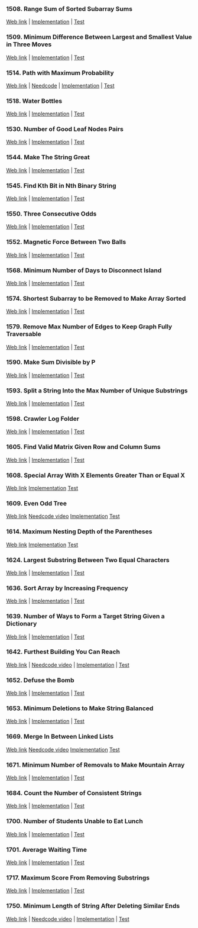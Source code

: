 ### 1508. Range Sum of Sorted Subarray Sums

<a href="https://leetcode.com/problems/range-sum-of-sorted-subarray-sums">Web link</a> |
[Implementation](src/main/java/leetcode/Solution01508.java) |
[Test](src/test/java/leetcode/Solution01508Test.java)

### 1509. Minimum Difference Between Largest and Smallest Value in Three Moves

<a href="https://leetcode.com/problems/minimum-difference-between-largest-and-smallest-value-in-three-moves">Web
link</a> |
[Implementation](src/main/java/leetcode/Solution01509.java) |
[Test](src/test/java/leetcode/Solution01509Test.java)

### 1514. Path with Maximum Probability

<a href="https://leetcode.com/problems/path-with-maximum-probability">Web link</a> |
<a href="https://www.youtube.com/watch?v=kPsDTGcrzGM">Needcode</a> |
[Implementation](src/main/java/leetcode/Solution01514.java) |
[Test](src/test/java/leetcode/Solution01514Test.java)

### 1518. Water Bottles

<a href="https://leetcode.com/problems/water-bottles">Web link</a> |
[Implementation](src/main/java/leetcode/Solution01518.java) |
[Test](src/test/java/leetcode/Solution01518Test.java)

### 1530. Number of Good Leaf Nodes Pairs

<a href="https://leetcode.com/problems/number-of-good-leaf-nodes-pairs">Web link</a> |
[Implementation](src/main/java/leetcode/Solution01530.java) |
[Test](src/test/java/leetcode/Solution01530Test.java)

### 1544. Make The String Great

<a href="https://leetcode.com/problems/make-the-string-great">Web link</a> |
[Implementation](src/main/java/leetcode/Solution01544.java) |
[Test](src/test/java/leetcode/Solution01544Test.java)

### 1545. Find Kth Bit in Nth Binary String

<a href="https://leetcode.com/problems/find-kth-bit-in-nth-binary-string">Web link</a> |
[Implementation](src/main/java/leetcode/Solution01545.java) |
[Test](src/test/java/leetcode/Solution01545Test.java)

### 1550. Three Consecutive Odds

<a href="https://leetcode.com/problems/three-consecutive-odds">Web link</a> |
[Implementation](src/main/java/leetcode/Solution01550.java) |
[Test](src/test/java/leetcode/Solution01550Test.java)

### 1552. Magnetic Force Between Two Balls

<a href="https://leetcode.com/problems/magnetic-force-between-two-balls">Web link</a> |
[Implementation](src/main/java/leetcode/Solution01552.java) |
[Test](src/test/java/leetcode/Solution01552Test.java)

### 1568. Minimum Number of Days to Disconnect Island

<a href="https://leetcode.com/problems/minimum-number-of-days-to-disconnect-island">Web link</a> |
[Implementation](src/main/java/leetcode/Solution01568.java) |
[Test](src/test/java/leetcode/Solution01568Test.java)

### 1574. Shortest Subarray to be Removed to Make Array Sorted

<a href="https://leetcode.com/problems/shortest-subarray-to-be-removed-to-make-array-sorted">Web link</a> |
[Implementation](src/main/java/leetcode/Solution01574.java) |
[Test](src/test/java/leetcode/Solution01574Test.java)

### 1579. Remove Max Number of Edges to Keep Graph Fully Traversable

<a href="https://leetcode.com/problems/remove-max-number-of-edges-to-keep-graph-fully-traversable">Web link</a> |
[Implementation](src/main/java/leetcode/Solution01579.java) |
[Test](src/test/java/leetcode/Solution01579Test.java)

### 1590. Make Sum Divisible by P

<a href="https://leetcode.com/problems/make-sum-divisible-by-p">Web link</a> |
[Implementation](src/main/java/leetcode/Solution01590.java) |
[Test](src/test/java/leetcode/Solution01590Test.java)

### 1593. Split a String Into the Max Number of Unique Substrings

<a href="https://leetcode.com/problems/split-a-string-into-the-max-number-of-unique-substrings">Web link</a> |
[Implementation](src/main/java/leetcode/Solution01593.java) |
[Test](src/test/java/leetcode/Solution01593Test.java)

### 1598. Crawler Log Folder

<a href="https://leetcode.com/problems/crawler-log-folder">Web link</a> |
[Implementation](src/main/java/leetcode/Solution01598.java) |
[Test](src/test/java/leetcode/Solution01598Test.java)

### 1605. Find Valid Matrix Given Row and Column Sums

<a href="https://leetcode.com/problems/find-valid-matrix-given-row-and-column-sums">Web link</a> |
[Implementation](src/main/java/leetcode/Solution01605.java) |
[Test](src/test/java/leetcode/Solution01605Test.java)

### 1608. Special Array With X Elements Greater Than or Equal X

<a href="https://leetcode.com/problems/special-array-with-x-elements-greater-than-or-equal-x">Web link</a>
[Implementation](src/main/java/leetcode/Solution01608.java)
[Test](src/test/java/leetcode/Solution01608Test.java)

### 1609. Even Odd Tree

<a href="https://leetcode.com/problems/even-odd-tree">Web link</a>
<a href="https://www.youtube.com/watch?v=FkNWN1Fj_TY">Needcode video</a>
[Implementation](src/main/java/leetcode/Solution01609.java)
[Test](src/test/java/leetcode/Solution01609Test.java)

### 1614. Maximum Nesting Depth of the Parentheses

<a href="https://leetcode.com/problems/maximum-nesting-depth-of-the-parentheses">Web link</a>
[Implementation](src/main/java/leetcode/Solution01614.java)
[Test](src/test/java/leetcode/Solution01614Test.java)

### 1624. Largest Substring Between Two Equal Characters

<a href="https://leetcode.com/problems/largest-substring-between-two-equal-characters">Web link</a> |
[Implementation](src/main/java/leetcode/Solution01624.java) |
[Test](src/test/java/leetcode/Solution01624Test.java)

### 1636. Sort Array by Increasing Frequency

<a href="https://leetcode.com/problems/sort-array-by-increasing-frequency">Web link</a> |
[Implementation](src/main/java/leetcode/Solution01636.java) |
[Test](src/test/java/leetcode/Solution01636Test.java)

### 1639. Number of Ways to Form a Target String Given a Dictionary

<a href="https://leetcode.com/problems/number-of-ways-to-form-a-target-string-given-a-dictionary">Web link</a> |
[Implementation](src/main/java/leetcode/Solution01639.java) |
[Test](src/test/java/leetcode/Solution01639Test.java)

### 1642. Furthest Building You Can Reach

<a href="https://leetcode.com/problems/furthest-building-you-can-reach">Web link</a> |
<a href="https://www.youtube.com/watch?v=zyTeznvXCtg">Needcode video</a> |
[Implementation](src/main/java/leetcode/Solution01642.java) |
[Test](src/test/java/leetcode/Solution01642Test.java)

### 1652. Defuse the Bomb

<a href="https://leetcode.com/problems/defuse-the-bomb">Web link</a> |
[Implementation](src/main/java/leetcode/Solution01652.java) |
[Test](src/test/java/leetcode/Solution01652Test.java)

### 1653. Minimum Deletions to Make String Balanced

<a href="https://leetcode.com/problems/minimum-deletions-to-make-string-balanced">Web link</a> |
[Implementation](src/main/java/leetcode/Solution01653.java) |
[Test](src/test/java/leetcode/Solution01653Test.java)

### 1669. Merge In Between Linked Lists

<a href="https://leetcode.com/problems/merge-in-between-linked-lists">Web link</a>
<a href="https://www.youtube.com/watch?v=pI775VutBxg">Needcode video</a>
[Implementation](src/main/java/leetcode/Solution01669.java)
[Test](src/test/java/leetcode/Solution01669Test.java)

### 1671. Minimum Number of Removals to Make Mountain Array

<a href="https://leetcode.com/problems/minimum-number-of-removals-to-make-mountain-array">Web link</a> |
[Implementation](src/main/java/leetcode/Solution01671.java) |
[Test](src/test/java/leetcode/Solution01671Test.java)

### 1684. Count the Number of Consistent Strings

<a href="https://leetcode.com/problems/count-the-number-of-consistent-strings">Web link</a> |
[Implementation](src/main/java/leetcode/Solution01684.java) |
[Test](src/test/java/leetcode/Solution01684Test.java)

### 1700. Number of Students Unable to Eat Lunch

<a href="https://leetcode.com/problems/number-of-students-unable-to-eat-lunch">Web link</a> |
[Implementation](src/main/java/leetcode/Solution01700.java) |
[Test](src/test/java/leetcode/Solution01700Test.java)

### 1701. Average Waiting Time

<a href="https://leetcode.com/problems/average-waiting-time">Web link</a> |
[Implementation](src/main/java/leetcode/Solution01701.java) |
[Test](src/test/java/leetcode/Solution01701Test.java)

### 1717. Maximum Score From Removing Substrings

<a href="https://leetcode.com/problems/maximum-score-from-removing-substrings">Web link</a> |
[Implementation](src/main/java/leetcode/Solution01717.java) |
[Test](src/test/java/leetcode/Solution01717Test.java)

### 1750. Minimum Length of String After Deleting Similar Ends

<a href="https://leetcode.com/problems/minimum-length-of-string-after-deleting-similar-ends">Web link</a> |
<a href="https://www.youtube.com/watch?v=318hrWVr_5U">Needcode video</a> |
[Implementation](src/main/java/leetcode/Solution01750.java) |
[Test](src/test/java/leetcode/Solution01750Test.java)
